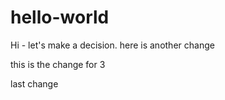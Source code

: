 # hello-world

Hi - let's make a decision.
here is another change

this is the change for 3

last change
